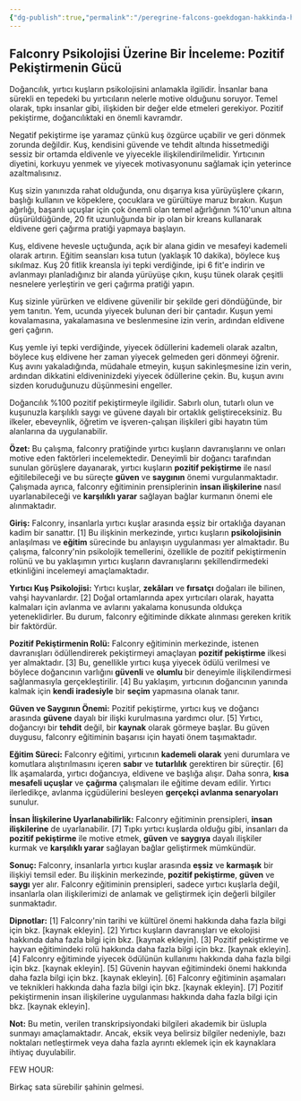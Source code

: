 ```yaml
---
{"dg-publish":true,"permalink":"/peregrine-falcons-goekdogan-hakkinda-hersey/peregrine-falcons-psikoloji-ve-oezellikleri/10-na-n-falconry-psikolojisi-uezerine-bir-inceleme/"}
---
```


## Falconry Psikolojisi Üzerine Bir İnceleme: Pozitif Pekiştirmenin Gücü 

Doğancılık, yırtıcı kuşların psikolojisini anlamakla ilgilidir. İnsanlar bana sürekli en tepedeki bu yırtıcıların nelerle motive olduğunu soruyor. Temel olarak, tıpkı insanlar gibi, ilişkiden bir değer elde etmeleri gerekiyor. Pozitif pekiştirme, doğancılıktaki en önemli kavramdır.

Negatif pekiştirme işe yaramaz çünkü kuş özgürce uçabilir ve geri dönmek zorunda değildir. Kuş, kendisini güvende ve tehdit altında hissetmediği sessiz bir ortamda eldivenle ve yiyecekle ilişkilendirilmelidir. Yırtıcının diyetini, korkuyu yenmek ve yiyecek motivasyonunu sağlamak için yeterince azaltmalısınız.

Kuş sizin yanınızda rahat olduğunda, onu dışarıya kısa yürüyüşlere çıkarın, başlığı kullanın ve köpeklere, çocuklara ve gürültüye maruz bırakın. Kuşun ağırlığı, başarılı uçuşlar için çok önemli olan temel ağırlığının %10'unun altına düşürüldüğünde, 20 fit uzunluğunda bir ip olan bir kreans kullanarak eldivene geri çağırma pratiği yapmaya başlayın.

Kuş, eldivene hevesle uçtuğunda, açık bir alana gidin ve mesafeyi kademeli olarak artırın. Eğitim seansları kısa tutun (yaklaşık 10 dakika), böylece kuş sıkılmaz. Kuş 20 fitlik kreansla iyi tepki verdiğinde, ipi 6 fit'e indirin ve avlanmayı planladığınız bir alanda yürüyüşe çıkın, kuşu tünek olarak çeşitli nesnelere yerleştirin ve geri çağırma pratiği yapın.

Kuş sizinle yürürken ve eldivene güvenilir bir şekilde geri döndüğünde, bir yem tanıtın. Yem, ucunda yiyecek bulunan deri bir çantadır. Kuşun yemi kovalamasına, yakalamasına ve beslenmesine izin verin, ardından eldivene geri çağırın.

Kuş yemle iyi tepki verdiğinde, yiyecek ödüllerini kademeli olarak azaltın, böylece kuş eldivene her zaman yiyecek gelmeden geri dönmeyi öğrenir. Kuş avını yakaladığında, müdahale etmeyin, kuşun sakinleşmesine izin verin, ardından dikkatini eldiveninizdeki yiyecek ödüllerine çekin. Bu, kuşun avını sizden koruduğunuzu düşünmesini engeller. 

Doğancılık %100 pozitif pekiştirmeyle ilgilidir. Sabırlı olun, tutarlı olun ve kuşunuzla karşılıklı saygı ve güvene dayalı bir ortaklık geliştireceksiniz. Bu ilkeler, ebeveynlik, öğretim ve işveren-çalışan ilişkileri gibi hayatın tüm alanlarına da uygulanabilir. 


**Özet:** Bu çalışma, falconry pratiğinde yırtıcı kuşların davranışlarını ve onları motive eden faktörleri incelemektedir. Deneyimli bir doğancı tarafından sunulan görüşlere dayanarak, yırtıcı kuşların **pozitif pekiştirme** ile nasıl eğitilebileceği ve bu süreçte **güven** ve **saygının** önemi vurgulanmaktadır. Çalışmada ayrıca, falconry eğitiminin prensiplerinin **insan ilişkilerine** nasıl uyarlanabileceği ve **karşılıklı yarar** sağlayan bağlar kurmanın önemi ele alınmaktadır. 

**Giriş:** Falconry, insanlarla yırtıcı kuşlar arasında eşsiz bir ortaklığa dayanan kadim bir sanattır. [1] Bu ilişkinin merkezinde, yırtıcı kuşların **psikolojisinin** anlaşılması ve **eğitim** sürecinde bu anlayışın uygulanması yer almaktadır. Bu çalışma, falconry'nin psikolojik temellerini, özellikle de pozitif pekiştirmenin rolünü ve bu yaklaşımın yırtıcı kuşların davranışlarını şekillendirmedeki etkinliğini incelemeyi amaçlamaktadır. 

**Yırtıcı Kuş Psikolojisi:** Yırtıcı kuşlar, **zekâları** ve **fırsatçı** doğaları ile bilinen, vahşi hayvanlardır. [2] Doğal ortamlarında apex yırtıcıları olarak, hayatta kalmaları için avlanma ve avlarını yakalama konusunda oldukça yeteneklidirler. Bu durum, falconry eğitiminde dikkate alınması gereken kritik bir faktördür. 

**Pozitif Pekiştirmenin Rolü:** Falconry eğitiminin merkezinde, istenen davranışları ödüllendirerek pekiştirmeyi amaçlayan **pozitif pekiştirme** ilkesi yer almaktadır. [3] Bu, genellikle yırtıcı kuşa yiyecek ödülü verilmesi ve böylece doğancının varlığını **güvenli** ve **olumlu** bir deneyimle ilişkilendirmesi sağlanmasıyla gerçekleştirilir. [4] Bu yaklaşım, yırtıcının doğancının yanında kalmak için **kendi iradesiyle** bir **seçim** yapmasına olanak tanır.

**Güven ve Saygının Önemi:** Pozitif pekiştirme, yırtıcı kuş ve doğancı arasında **güvene** dayalı bir ilişki kurulmasına yardımcı olur. [5] Yırtıcı, doğancıyı bir **tehdit** değil, bir **kaynak** olarak görmeye başlar. Bu güven duygusu, falconry eğitiminin başarısı için hayati önem taşımaktadır. 

**Eğitim Süreci:** Falconry eğitimi, yırtıcının **kademeli olarak** yeni durumlara ve komutlara alıştırılmasını içeren **sabır** ve **tutarlılık** gerektiren bir süreçtir. [6] İlk aşamalarda, yırtıcı doğancıya, eldivene ve başlığa alışır. Daha sonra, **kısa mesafeli uçuşlar** ve **çağırma** çalışmaları ile eğitime devam edilir. Yırtıcı ilerledikçe, avlanma içgüdülerini besleyen **gerçekçi avlanma senaryoları** sunulur. 

**İnsan İlişkilerine Uyarlanabilirlik:** Falconry eğitiminin prensipleri, **insan ilişkilerine** de uyarlanabilir. [7] Tıpkı yırtıcı kuşlarda olduğu gibi, insanları da **pozitif pekiştirme** ile motive etmek, **güven** ve **saygıya** dayalı ilişkiler kurmak ve **karşılıklı yarar** sağlayan bağlar geliştirmek mümkündür.

**Sonuç:** Falconry, insanlarla yırtıcı kuşlar arasında **eşsiz** ve **karmaşık** bir ilişkiyi temsil eder. Bu ilişkinin merkezinde, **pozitif pekiştirme**, **güven** ve **saygı** yer alır. Falconry eğitiminin prensipleri, sadece yırtıcı kuşlarla değil, insanlarla olan ilişkilerimizi de anlamak ve geliştirmek için değerli bilgiler sunmaktadır.

**Dipnotlar:**
[1] Falconry'nin tarihi ve kültürel önemi hakkında daha fazla bilgi için bkz. [kaynak ekleyin].
[2] Yırtıcı kuşların davranışları ve ekolojisi hakkında daha fazla bilgi için bkz. [kaynak ekleyin].
[3] Pozitif pekiştirme ve hayvan eğitimindeki rolü hakkında daha fazla bilgi için bkz. [kaynak ekleyin].
[4] Falconry eğitiminde yiyecek ödülünün kullanımı hakkında daha fazla bilgi için bkz. [kaynak ekleyin].
[5] Güvenin hayvan eğitimindeki önemi hakkında daha fazla bilgi için bkz. [kaynak ekleyin].
[6] Falconry eğitiminin aşamaları ve teknikleri hakkında daha fazla bilgi için bkz. [kaynak ekleyin].
[7] Pozitif pekiştirmenin insan ilişkilerine uygulanması hakkında daha fazla bilgi için bkz. [kaynak ekleyin].

**Not:** Bu metin, verilen transkripsiyondaki bilgileri akademik bir üslupla sunmayı amaçlamaktadır. Ancak, eksik veya belirsiz bilgiler nedeniyle, bazı noktaları netleştirmek veya daha fazla ayrıntı eklemek için ek kaynaklara ihtiyaç duyulabilir.

FEW HOUR:

Birkaç sata sürebilir şahinin gelmesi.